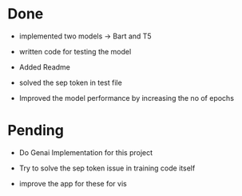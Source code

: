 # Done

- implemented two models -> Bart and T5

- written code for testing the model

- Added Readme

- solved the sep token in test file

- Improved the model performance by increasing the no of epochs

# Pending

- Do Genai Implementation for this project

- Try to solve the sep token issue in training code itself

- improve the app for these for vis
